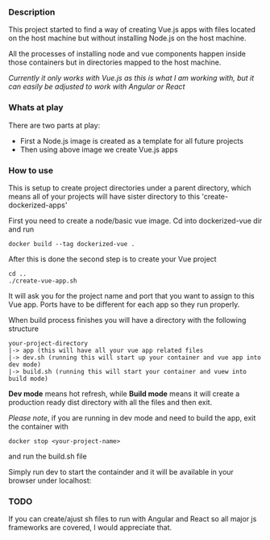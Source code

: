 ### Description

This project started to find a way of creating Vue.js apps with files located on the host
machine but without installing Node.js on the host machine.

All the processes of installing node and vue components happen inside those containers
but in directories mapped to the host machine.

_Currently it only works with Vue.js as this is what I am working with, but it can easily be 
adjusted to work with Angular or React_

### Whats at play
There are two parts at play:
* First a Node.js image is created as a template for all future projects
* Then using above image we create Vue.js apps

### How to use
This is setup to create project directories under a parent directory, which means all of your 
projects will have sister directory to this 'create-dockerized-apps'

First you need to create a node/basic vue image. Cd into dockerized-vue dir and run

```
docker build --tag dockerized-vue .
```

After this is done the second step is to create your Vue project
```
cd ..
./create-vue-app.sh
```
It will ask you for the project name and port that you want to assign to this Vue app. 
Ports have to be different for each app so they run properly.

When build process finishes you will have a directory with the following structure
```
your-project-directory
|-> app (this will have all your vue app related files
|-> dev.sh (running this will start up your container and vue app into dev mode)
|-> build.sh (running this will start your container and vuew into build mode)
```
**Dev mode** means hot refresh, while **Build mode** means it will create a production
ready dist directory with all the files and then exit.

_Please note_, if you are running in dev mode and need to build the app, exit the container with 
```
docker stop <your-project-name>
```
and run the build.sh file

Simply run dev to start the containder and it will be available in your browser under 
localhost:<port-specified>

### TODO
If you can create/ajust sh files to run with Angular and React so all major 
js frameworks are covered, I would appreciate that.
